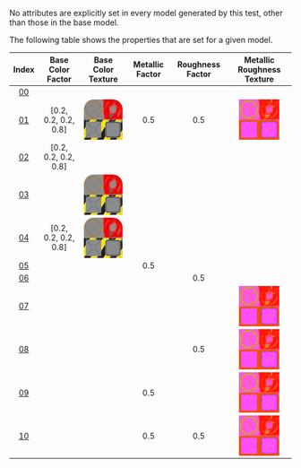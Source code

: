 No attributes are explicitly set in every model generated by this test, other than those in the base model.  
 
The following table shows the properties that are set for a given model.  

Index | Base Color Factor | Base Color Texture | Metallic Factor | Roughness Factor | Metallic Roughness Texture
:---: | :---: | :---: | :---: | :---: | :---:
[00](./Material_MetallicRoughness_0.gltf) |   |   |   |   |  
[01](./Material_MetallicRoughness_1.gltf) | [0.2, 0.2, 0.2, 0.8] | <img src="./lambert2_baseColor.png" height="72" align="middle"> | 0.5 | 0.5 | <img src="./lambert2_occlusionRoughnessMetallic.png" height="72" align="middle">
[02](./Material_MetallicRoughness_2.gltf) | [0.2, 0.2, 0.2, 0.8] |   |   |   |  
[03](./Material_MetallicRoughness_3.gltf) |   | <img src="./lambert2_baseColor.png" height="72" align="middle"> |   |   |  
[04](./Material_MetallicRoughness_4.gltf) | [0.2, 0.2, 0.2, 0.8] | <img src="./lambert2_baseColor.png" height="72" align="middle"> |   |   |  
[05](./Material_MetallicRoughness_5.gltf) |   |   | 0.5 |   |  
[06](./Material_MetallicRoughness_6.gltf) |   |   |   | 0.5 |  
[07](./Material_MetallicRoughness_7.gltf) |   |   |   |   | <img src="./lambert2_occlusionRoughnessMetallic.png" height="72" align="middle">
[08](./Material_MetallicRoughness_8.gltf) |   |   |   | 0.5 | <img src="./lambert2_occlusionRoughnessMetallic.png" height="72" align="middle">
[09](./Material_MetallicRoughness_9.gltf) |   |   | 0.5 |   | <img src="./lambert2_occlusionRoughnessMetallic.png" height="72" align="middle">
[10](./Material_MetallicRoughness_10.gltf) |   |   | 0.5 | 0.5 | <img src="./lambert2_occlusionRoughnessMetallic.png" height="72" align="middle">
